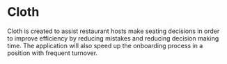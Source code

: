 # Cloth

Cloth is created to assist restaurant hosts make seating decisions in order to improve efficiency by reducing mistakes and reducing decision making time.  The application will also speed up the onboarding process in a position with frequent turnover.  
